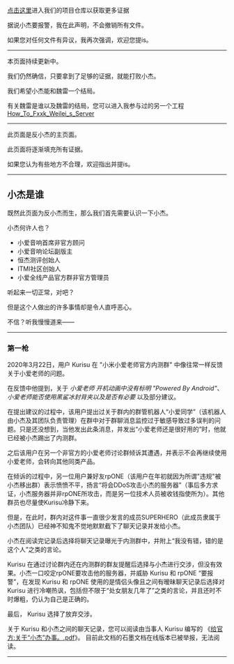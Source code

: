 [点击这里](https://github.com/MisaLiu/Evil_Xiaojie)进入我们的项目仓库以获取更多证据

据说小杰要报警，我在此声明，不会撤销所有文件。

如果您对任何文件有异议，我再次强调，欢迎您提is。

---

本页面持续更新中。

我们仍然确信，只要拿到了足够的证据，就能打败小杰。

我们希望小杰能和魏雷一个结局。

有关魏雷是谁以及魏雷的结局，您可以进入我参与过的另一个工程[How_To_Fxxk_Weilei_s_Server](https://github.com/ShiSheng233/How_to_Fxxk_Weilei_s_Server)

---

此页面是反小杰的主页面。

此页面将逐渐填充所有证据。

如果您认为有些地方不合理，欢迎指出并提is。

---

## 小杰是谁

既然此页面为反小杰而生，那么我们首先需要认识一下小杰。

小杰何许人也？

* 小爱音响首席非官方顾问
* 小爱音响论坛副版主
* 恒杰测评创始人
* ITMI社区创始人
* 小爱全线产品官方群非官方管理员

听起来一切正常，对吧？

但是这个人做出的许多事情却是令人直呼恶心。

不信？听我慢慢道来——

---

### 第一枪

2020年3月22日，用户 Kurisu 在 "小米小爱老师官方内测群" 中像往常一样反馈关于小爱老师的问题。

在反馈中他提到，关于 *小爱老师 开机动画中没有标明 "Powered By Android"*、*小爱老师能否使用黑鲨冰封背夹以及是否有必要* 以及部分建议。

在提出建议的过程中，该用户提出过关于群内的群管机器人“小爱同学”（该机器人由小杰及其团队负责管理）在群中对于群聊消息监控过于敏感导致过多误判的问题。只是还没想到，当他发出此条消息，并发出“小爱老师还是很好用的”时，他就已经被小杰踢出了内测群。

之后该用户在另一个非官方的小爱老师讨论群倾诉其遭遇，并表示不会再继续使用小爱老师，会转向其他同类产品。

在倾诉的过程中，另一位用户兼好友rpONE（该用户在年初就因为所谓"违规"被小杰移出群）表示愤愤不平，扬言“将会DDoS攻击小杰的服务器”（事后多方求证，小杰服务器并非rpONE所攻击，而是另一位技术人员被收钱指使所为）。其他群员也尽量使Kurisu冷静下来。

但是，在此时，群内对这件事一直很少发言的成员SUPERHERO（此成员隶属于小杰团队）已经神不知鬼不觉地默默截下了聊天记录并发给小杰。

小杰在阅读完记录后选择将聊天记录曝光于内测群中，并附上“我没有错，错的是这个人”之类的言论。

Kurisu 在通过讨论群内还在内测群的群友提醒后选择与小杰进行交涉，但没有效果。小杰一口咬定rpONE要攻击他的服务器，并威胁 Kurisu 和 rpONE “要报警”，在发现 Kurisu 和 rpONE 使用的是情侣头像且之间有暧昧聊天记录后选择对 Kurisu 进行冷嘲热讽，包括但不限于“处女朋友几年了”之类的言论，并且还时不时爆粗，仍认为自己是正确的。

最后， Kurisu 选择了放弃交涉。

关于 Kurisu 和小杰之间的聊天记录，您可以阅读由当事人 Kurisu 编写的 《[给官方:关于“小杰”办事。.pdf](https://github.com/MisaLiu/Evil_Xiaojie/blob/master/Files/%E7%BB%99%E5%AE%98%E6%96%B9%EF%BC%9A%E5%85%B3%E4%BA%8E%E2%80%9C%E5%B0%8F%E6%9D%B0%E2%80%9D%E5%8A%9E%E4%BA%8B%E3%80%82.pdf)》。
目前此文档的石墨文档在线版本已被举报，无法阅读。

---

